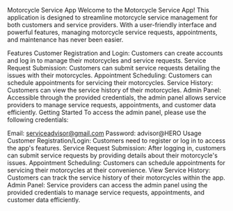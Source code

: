 Motorcycle Service App
Welcome to the Motorcycle Service App! This application is designed to streamline motorcycle service management for both customers and service providers. With a user-friendly interface and powerful features, managing motorcycle service requests, appointments, and maintenance has never been easier.

Features
Customer Registration and Login: Customers can create accounts and log in to manage their motorcycles and service requests.
Service Request Submission: Customers can submit service requests detailing the issues with their motorcycles.
Appointment Scheduling: Customers can schedule appointments for servicing their motorcycles.
Service History: Customers can view the service history of their motorcycles.
Admin Panel: Accessible through the provided credentials, the admin panel allows service providers to manage service requests, appointments, and customer data efficiently.
Getting Started
To access the admin panel, please use the following credentials:

Email: serviceadvisor@gmail.com
Password: advisor@HERO
Usage
Customer Registration/Login:
Customers need to register or log in to access the app's features.
Service Request Submission:
After logging in, customers can submit service requests by providing details about their motorcycle's issues.
Appointment Scheduling:
Customers can schedule appointments for servicing their motorcycles at their convenience.
View Service History:
Customers can track the service history of their motorcycles within the app.
Admin Panel:
Service providers can access the admin panel using the provided credentials to manage service requests, appointments, and customer data efficiently.
